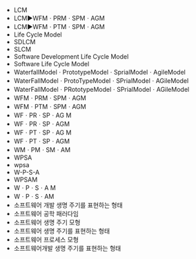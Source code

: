 ﻿- LCM
- LCM▶️WFMㆍPRMㆍSPMㆍAGM
- LCM▶️WFMㆍPTMㆍSPMㆍAGM
- Life Cycle Model
- SDLCM
- SLCM
- Software Development Life Cycle Model
- Software Life Cycle Model
- WaterfallModelㆍPrototypeModelㆍSprialModelㆍAgileModel
- WaterFallModelㆍProtoTypeModelㆍSPrialModelㆍAGileModel
- WaterFallModelㆍPRototypeModelㆍSPrialModelㆍAGileModel
- WFMㆍPRMㆍSPMㆍAGM
- WFMㆍPTMㆍSPMㆍAGM
- WFㆍPRㆍSPㆍAG M
- WFㆍPRㆍSPㆍAGM
- WFㆍPTㆍSPㆍAG M
- WFㆍPTㆍSPㆍAGM
- WMㆍPMㆍSMㆍAM
- WPSA
- wpsa
- W-P-S-A
- WPSAM
- WㆍPㆍSㆍA M
- WㆍPㆍSㆍAM
- 소프트웨어 개발 생명 주기를 표현하는 형태
- 소프트웨어 공학 패러다임
- 소프트웨어 생명 주기 모형
- 소프트웨어 생명 주기를 표현하는 형태
- 소프트웨어 프로세스 모형
- 소프트웨어개발 생명 주기를 표현하는 형태
